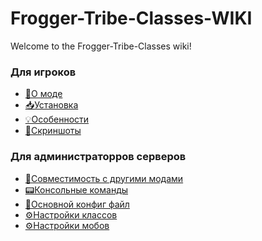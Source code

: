 # Frogger-Tribe-Classes-WIKI

Welcome to the Frogger-Tribe-Classes wiki!
### Для игроков 
* [📃О моде](https://github.com/FroggerHH/DungeonClases-WIKI/blob/main/About%20Frogger-Tribe-Classes.md) 
* [📥Установка](https://github.com/FroggerHH/Frogger-Tribe-Classes-WIKI/blob/main/Installation.md) 
* [💡Особенности]()
* [📰Скриншоты]()

### Для администраторров серверов
* [🔧Совместимость с другими модами]()
* [📟Консольные команды]()
* [📒Основной конфиг файл]() 
* [⚙️Настройки классов]() 
* [⚙️Настройки мобов]() 
